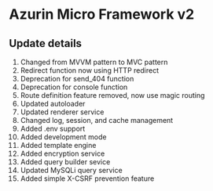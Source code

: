 # Azurin Micro Framework v2

## Update details
1. Changed from MVVM pattern to MVC pattern
2. Redirect function now using HTTP redirect
3. Deprecation for send_404 function
4. Deprecation for console function
5. Route definition feature removed, now use magic routing
6. Updated autoloader
7. Updated renderer service
8. Changed log, session, and cache management
9. Added .env support
10. Added development mode
11. Added template engine
12. Added encryption service
13. Added query builder sevice
14. Updated MySQLi query service
15. Added simple X-CSRF prevention feature
